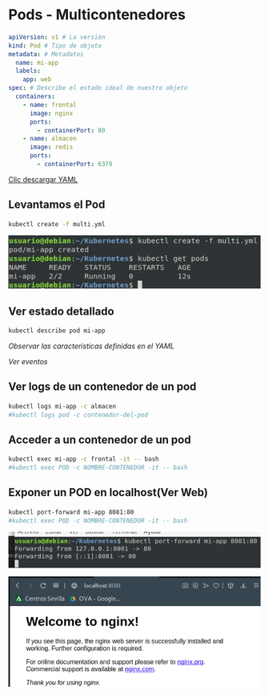 # Pods - Multicontenedores

```yml
apiVersion: v1 # La versión
kind: Pod # Tipo de objeto
metadata: # Metadatos
  name: mi-app
  labels:
    app: web
spec: # Describe el estado ideal de nuestro objeto
  containers:
    - name: frontal
      image: nginx
      ports:
        - containerPort: 80
    - name: almacen
      image: redis
      ports:
        - containerPort: 6379
```

[Clic descargar YAML](multi.yml)

## Levantamos el Pod

```bash
kubectl create -f multi.yml
```

![fotos](../../imagenes/multiPods.jpg)

## Ver estado detallado

```bash
kubectl describe pod mi-app
```

*Observar las caracteristicas definidas en el YAML*

*Ver eventos*

## Ver logs de un contenedor de un pod

```bash
kubectl logs mi-app -c almacen
#kubectl logs pod -c contenedor-del-pod
```

## Acceder a un contenedor de un pod

```bash
kubectl exec mi-app -c frontal -it -- bash
#kubectl exec POD -c NOMBRE-CONTENEDOR -it -- bash
```
## Exponer un POD en localhost(Ver Web)

```bash
kubectl port-forward mi-app 8081:80
#kubectl exec POD -c NOMBRE-CONTENEDOR -it -- bash
```
![fotos](../../imagenes/localhostFrontal.png)

![fotos](../../imagenes/accesoLocalhost.png)